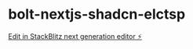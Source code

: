 # bolt-nextjs-shadcn-elctsp

[Edit in StackBlitz next generation editor ⚡️](https://stackblitz.com/~/github.com/kurosh87/bolt-nextjs-shadcn-elctsp)